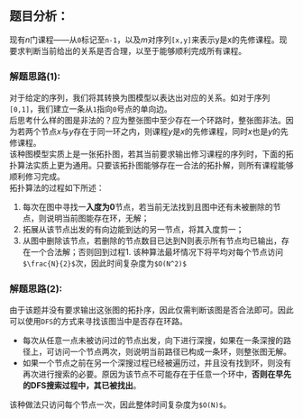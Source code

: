 ## 题目分析：
现有*n*门课程——从`0`标记至`n-1`，以及*m*对序列`[x,y]`来表示y是x的先修课程。现要求判断当前给出的关系是否合理，以至于能够顺利完成所有课程。

### 解题思路(1): 
对于给定的序列，我们将其转换为图模型以表达出对应的关系。如对于序列`[0,1]`，我们建立一条从`1`指向`0`号点的单向边。  
后思考什么样的图是非法的？应为整张图中至少存在一个环路时，整张图非法。因为若两个节点*x*与*y*存在于同一环之内，则课程*y*是*x*的先修课程，同时*x*也是*y*的先修课程。  
该种图模型实质上是一张拓扑图，若其当前要求输出修习课程的序列时，下面的拓扑算法实质上更为通用。只要该拓扑图能够存在一合法的拓扑解，则所有课程能够顺利修习完成。  
拓扑算法的过程如下所述：  
1. 每次在图中寻找一**入度为0**节点，若当前无法找到且图中还有未被删除的节点，则说明当前图能存在环，无解；
2. 拓展从该节点出发的有向边能到达的另一节点，将其入度剪一；
3. 从图中删除该节点，若删除的节点数目已达到N则表示所有节点均已输出，存在一个合法解；否则回到过程1.
该种算法最坏情况下将平均对每个节点访问`$\frac{N}{2}$`次，因此时间复杂度为`$O(N^2)$`  
### 解题思路(2):   
由于该题并没有要求输出这张图的拓扑序，因此仅需判断该图是否合法即可。因此可以使用`DFS`的方式来寻找该图当中是否存在环路。  
+ 每次从任意一点未被访问过的节点出发，向下进行深搜，如果在一条深搜的路径上，可访问一个节点两次，则说明当前路径已构成一条环，则整张图无解。  
+ 如果一个节点之前在另一个深搜过程已经被遍历过，并且没有找到环，则没有再次进行搜索的必要。原因为该节点不可能存在于任意一个环中，**否则在早先的DFS搜索过程中，其已被找出**。  

该种做法只访问每个节点一次，因此整体时间复杂度为`$O(N)$`。
